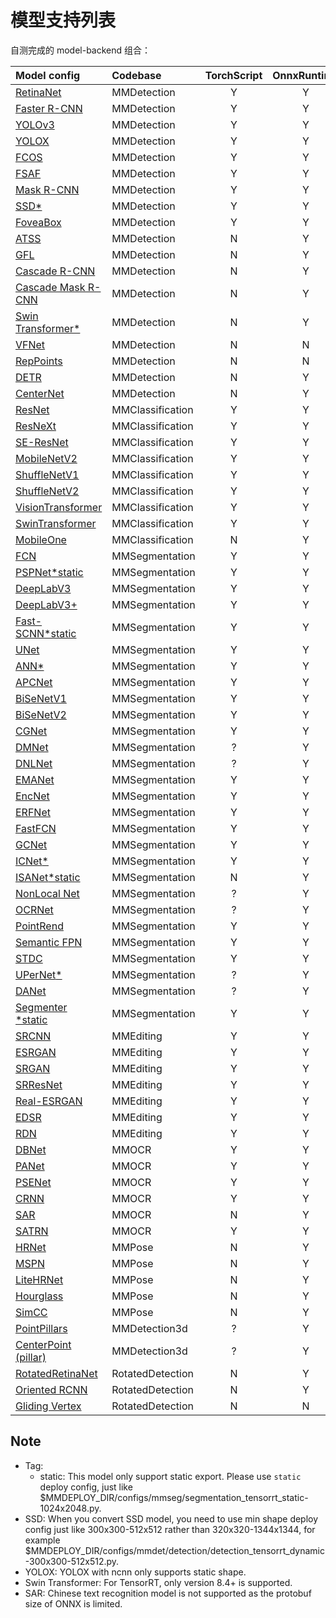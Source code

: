 # 模型支持列表

自测完成的 model-backend 组合：

| Model config                                                                                            | Codebase         | TorchScript | OnnxRuntime | TensorRT | ncnn | PPLNN | OpenVINO | Ascend | RKNN |
| :------------------------------------------------------------------------------------------------------ | :--------------- | :---------: | :---------: | :------: | :--: | :---: | :------: | :----: | :--: |
| [RetinaNet](https://github.com/open-mmlab/mmdetection/tree/3.x/configs/retinanet)                       | MMDetection      |      Y      |      Y      |    Y     |  Y   |   Y   |    Y     |   Y    |  Y   |
| [Faster R-CNN](https://github.com/open-mmlab/mmdetection/tree/3.x/configs/faster_rcnn)                  | MMDetection      |      Y      |      Y      |    Y     |  Y   |   Y   |    Y     |   Y    |  N   |
| [YOLOv3](https://github.com/open-mmlab/mmdetection/tree/3.x/configs/yolo)                               | MMDetection      |      Y      |      Y      |    Y     |  Y   |   N   |    Y     |   Y    |  Y   |
| [YOLOX](https://github.com/open-mmlab/mmdetection/tree/3.x/configs/yolox)                               | MMDetection      |      Y      |      Y      |    Y     |  Y   |   N   |    Y     |   N    |  Y   |
| [FCOS](https://github.com/open-mmlab/mmdetection/tree/3.x/configs/fcos)                                 | MMDetection      |      Y      |      Y      |    Y     |  Y   |   N   |    Y     |   N    |  N   |
| [FSAF](https://github.com/open-mmlab/mmdetection/tree/3.x/configs/fsaf)                                 | MMDetection      |      Y      |      Y      |    Y     |  Y   |   Y   |    Y     |   N    |  Y   |
| [Mask R-CNN](https://github.com/open-mmlab/mmdetection/tree/3.x/configs/mask_rcnn)                      | MMDetection      |      Y      |      Y      |    Y     |  N   |   N   |    Y     |   N    |  N   |
| [SSD](https://github.com/open-mmlab/mmdetection/tree/3.x/configs/ssd)[\*](#note)                        | MMDetection      |      Y      |      Y      |    Y     |  Y   |   N   |    Y     |   N    |  Y   |
| [FoveaBox](https://github.com/open-mmlab/mmdetection/tree/3.x/configs/foveabox)                         | MMDetection      |      Y      |      Y      |    N     |  N   |   N   |    Y     |   N    |  N   |
| [ATSS](https://github.com/open-mmlab/mmdetection/tree/3.x/configs/atss)                                 | MMDetection      |      N      |      Y      |    Y     |  N   |   N   |    Y     |   N    |  N   |
| [GFL](https://github.com/open-mmlab/mmdetection/tree/3.x/configs/gfl)                                   | MMDetection      |      N      |      Y      |    Y     |  N   |   ?   |    Y     |   N    |  N   |
| [Cascade R-CNN](https://github.com/open-mmlab/mmdetection/tree/3.x/configs/cascade_rcnn)                | MMDetection      |      N      |      Y      |    Y     |  N   |   Y   |    Y     |   N    |  N   |
| [Cascade Mask R-CNN](https://github.com/open-mmlab/mmdetection/tree/3.x/configs/cascade_rcnn)           | MMDetection      |      N      |      Y      |    Y     |  N   |   N   |    Y     |   N    |  N   |
| [Swin Transformer](https://github.com/open-mmlab/mmdetection/tree/3.x/configs/swin)[\*](#note)          | MMDetection      |      N      |      Y      |    Y     |  N   |   N   |    N     |   N    |  N   |
| [VFNet](https://github.com/open-mmlab/mmdetection/tree/3.x/configs/vfnet)                               | MMDetection      |      N      |      N      |    N     |  N   |   N   |    Y     |   N    |  N   |
| [RepPoints](https://github.com/open-mmlab/mmdetection/tree/3.x/configs/reppoints)                       | MMDetection      |      N      |      N      |    Y     |  N   |   ?   |    Y     |   N    |  N   |
| [DETR](https://github.com/open-mmlab/mmdetection/tree/3.x/configs/detr)                                 | MMDetection      |      N      |      Y      |    Y     |  N   |   ?   |    N     |   N    |  N   |
| [CenterNet](https://github.com/open-mmlab/mmdetection/tree/3.x/configs/centernet)                       | MMDetection      |      N      |      Y      |    Y     |  N   |   ?   |    N     |   N    |  N   |
| [ResNet](https://github.com/open-mmlab/mmclassification/tree/1.x/configs/resnet)                        | MMClassification |      Y      |      Y      |    Y     |  Y   |   Y   |    Y     |   Y    |  Y   |
| [ResNeXt](https://github.com/open-mmlab/mmclassification/tree/1.x/configs/resnext)                      | MMClassification |      Y      |      Y      |    Y     |  Y   |   Y   |    Y     |   Y    |  Y   |
| [SE-ResNet](https://github.com/open-mmlab/mmclassification/tree/1.x/configs/seresnet)                   | MMClassification |      Y      |      Y      |    Y     |  Y   |   Y   |    Y     |   Y    |  Y   |
| [MobileNetV2](https://github.com/open-mmlab/mmclassification/tree/1.x/configs/mobilenet_v2)             | MMClassification |      Y      |      Y      |    Y     |  Y   |   Y   |    Y     |   Y    |  Y   |
| [ShuffleNetV1](https://github.com/open-mmlab/mmclassification/tree/1.x/configs/shufflenet_v1)           | MMClassification |      Y      |      Y      |    Y     |  Y   |   Y   |    Y     |   Y    |  Y   |
| [ShuffleNetV2](https://github.com/open-mmlab/mmclassification/tree/1.x/configs/shufflenet_v2)           | MMClassification |      Y      |      Y      |    Y     |  Y   |   Y   |    Y     |   Y    |  Y   |
| [VisionTransformer](https://github.com/open-mmlab/mmclassification/tree/1.x/configs/vision_transformer) | MMClassification |      Y      |      Y      |    Y     |  Y   |   ?   |    Y     |   Y    |  N   |
| [SwinTransformer](https://github.com/open-mmlab/mmclassification/tree/1.x/configs/swin_transformer)     | MMClassification |      Y      |      Y      |    Y     |  N   |   ?   |    N     |   ?    |  N   |
| [MobileOne](https://github.com/open-mmlab/mmclassification/tree/1.x/configs/mobileone)                  | MMClassification |      N      |      Y      |    Y     |  N   |   N   |    N     |   N    |  N   |
| [FCN](https://github.com/open-mmlab/mmsegmentation/tree/1.x/configs/fcn)                                | MMSegmentation   |      Y      |      Y      |    Y     |  Y   |   Y   |    Y     |   Y    |  Y   |
| [PSPNet](https://github.com/open-mmlab/mmsegmentation/tree/1.x/configs/pspnet)[\*static](#note)         | MMSegmentation   |      Y      |      Y      |    Y     |  Y   |   Y   |    Y     |   Y    |  Y   |
| [DeepLabV3](https://github.com/open-mmlab/mmsegmentation/tree/1.x/configs/deeplabv3)                    | MMSegmentation   |      Y      |      Y      |    Y     |  Y   |   Y   |    Y     |   Y    |  N   |
| [DeepLabV3+](https://github.com/open-mmlab/mmsegmentation/tree/1.x/configs/deeplabv3plus)               | MMSegmentation   |      Y      |      Y      |    Y     |  Y   |   Y   |    Y     |   Y    |  N   |
| [Fast-SCNN](https://github.com/open-mmlab/mmsegmentation/tree/1.x/configs/fastscnn)[\*static](#note)    | MMSegmentation   |      Y      |      Y      |    Y     |  N   |   Y   |    Y     |   N    |  Y   |
| [UNet](https://github.com/open-mmlab/mmsegmentation/tree/1.x/configs/unet)                              | MMSegmentation   |      Y      |      Y      |    Y     |  Y   |   Y   |    Y     |   Y    |  Y   |
| [ANN](https://github.com/open-mmlab/mmsegmentation/tree/1.x/configs/ann)[\*](#note)                     | MMSegmentation   |      Y      |      Y      |    Y     |  N   |   N   |    N     |   N    |  N   |
| [APCNet](https://github.com/open-mmlab/mmsegmentation/tree/1.x/configs/apcnet)                          | MMSegmentation   |      Y      |      Y      |    Y     |  Y   |   N   |    N     |   N    |  Y   |
| [BiSeNetV1](https://github.com/open-mmlab/mmsegmentation/tree/1.x/configs/bisenetv1)                    | MMSegmentation   |      Y      |      Y      |    Y     |  Y   |   N   |    Y     |   N    |  Y   |
| [BiSeNetV2](https://github.com/open-mmlab/mmsegmentation/tree/1.x/configs/bisenetv2)                    | MMSegmentation   |      Y      |      Y      |    Y     |  Y   |   N   |    Y     |   N    |  N   |
| [CGNet](https://github.com/open-mmlab/mmsegmentation/tree/1.x/configs/cgnet)                            | MMSegmentation   |      Y      |      Y      |    Y     |  Y   |   N   |    Y     |   N    |  Y   |
| [DMNet](https://github.com/open-mmlab/mmsegmentation/tree/1.x/configs/dmnet)                            | MMSegmentation   |      ?      |      Y      |    N     |  N   |   N   |    N     |   N    |  N   |
| [DNLNet](https://github.com/open-mmlab/mmsegmentation/tree/1.x/configs/dnlnet)                          | MMSegmentation   |      ?      |      Y      |    Y     |  Y   |   N   |    Y     |   N    |  N   |
| [EMANet](https://github.com/open-mmlab/mmsegmentation/tree/1.x/configs/emanet)                          | MMSegmentation   |      Y      |      Y      |    Y     |  N   |   N   |    Y     |   N    |  N   |
| [EncNet](https://github.com/open-mmlab/mmsegmentation/tree/1.x/configs/encnet)                          | MMSegmentation   |      Y      |      Y      |    Y     |  N   |   N   |    Y     |   N    |  N   |
| [ERFNet](https://github.com/open-mmlab/mmsegmentation/tree/1.x/configs/erfnet)                          | MMSegmentation   |      Y      |      Y      |    Y     |  Y   |   N   |    Y     |   N    |  Y   |
| [FastFCN](https://github.com/open-mmlab/mmsegmentation/tree/1.x/configs/fastfcn)                        | MMSegmentation   |      Y      |      Y      |    Y     |  Y   |   N   |    Y     |   N    |  N   |
| [GCNet](https://github.com/open-mmlab/mmsegmentation/tree/1.x/configs/gcnet)                            | MMSegmentation   |      Y      |      Y      |    Y     |  N   |   N   |    N     |   N    |  N   |
| [ICNet](https://github.com/open-mmlab/mmsegmentation/tree/1.x/configs/icnet)[\*](#note)                 | MMSegmentation   |      Y      |      Y      |    Y     |  N   |   N   |    Y     |   N    |  N   |
| [ISANet](https://github.com/open-mmlab/mmsegmentation/tree/1.x/configs/isanet)[\*static](#note)         | MMSegmentation   |      N      |      Y      |    Y     |  N   |   N   |    Y     |   N    |  Y   |
| [NonLocal Net](https://github.com/open-mmlab/mmsegmentation/tree/1.x/configs/nonlocal_net)              | MMSegmentation   |      ?      |      Y      |    Y     |  Y   |   N   |    Y     |   N    |  N   |
| [OCRNet](https://github.com/open-mmlab/mmsegmentation/tree/1.x/configs/ocrnet)                          | MMSegmentation   |      ?      |      Y      |    Y     |  Y   |   N   |    Y     |   N    |  Y   |
| [PointRend](https://github.com/open-mmlab/mmsegmentation/tree/1.x/configs/point_rend)                   | MMSegmentation   |      Y      |      Y      |    Y     |  N   |   N   |    Y     |   N    |  N   |
| [Semantic FPN](https://github.com/open-mmlab/mmsegmentation/tree/1.x/configs/sem_fpn)                   | MMSegmentation   |      Y      |      Y      |    Y     |  Y   |   N   |    Y     |   N    |  Y   |
| [STDC](https://github.com/open-mmlab/mmsegmentation/tree/1.x/configs/stdc)                              | MMSegmentation   |      Y      |      Y      |    Y     |  Y   |   N   |    Y     |   N    |  Y   |
| [UPerNet](https://github.com/open-mmlab/mmsegmentation/tree/1.x/configs/upernet)[\*](#note)             | MMSegmentation   |      ?      |      Y      |    Y     |  N   |   N   |    N     |   N    |  Y   |
| [DANet](https://github.com/open-mmlab/mmsegmentation/tree/1.x/configs/danet)                            | MMSegmentation   |      ?      |      Y      |    Y     |  N   |   N   |    N     |   N    |  N   |
| [Segmenter](https://github.com/open-mmlab/mmsegmentation/tree/1.x/configs/segmenter) [\*static](#note)  | MMSegmentation   |      Y      |      Y      |    Y     |  Y   |   N   |    Y     |   N    |  N   |
| [SRCNN](https://github.com/open-mmlab/mmediting/tree/1.x/configs/srcnn)                                 | MMEditing        |      Y      |      Y      |    Y     |  Y   |   Y   |    Y     |   N    |  N   |
| [ESRGAN](https://github.com/open-mmlab/mmediting/tree/1.x/configs/esrgan)                               | MMEditing        |      Y      |      Y      |    Y     |  Y   |   Y   |    Y     |   N    |  N   |
| [SRGAN](https://github.com/open-mmlab/mmediting/tree/1.x/configs/srgan_resnet)                          | MMEditing        |      Y      |      Y      |    Y     |  Y   |   Y   |    Y     |   N    |  N   |
| [SRResNet](https://github.com/open-mmlab/mmediting/tree/1.x/configs/srgan_resnet)                       | MMEditing        |      Y      |      Y      |    Y     |  Y   |   Y   |    Y     |   N    |  N   |
| [Real-ESRGAN](https://github.com/open-mmlab/mmediting/tree/1.x/configs/real_esrgan)                     | MMEditing        |      Y      |      Y      |    Y     |  Y   |   Y   |    Y     |   N    |  N   |
| [EDSR](https://github.com/open-mmlab/mmediting/tree/1.x/configs/edsr)                                   | MMEditing        |      Y      |      Y      |    Y     |  Y   |   N   |    Y     |   N    |  N   |
| [RDN](https://github.com/open-mmlab/mmediting/tree/1.x/configs/rdn)                                     | MMEditing        |      Y      |      Y      |    Y     |  Y   |   Y   |    Y     |   N    |  N   |
| [DBNet](https://github.com/open-mmlab/mmocr/blob/1.x/configs/textdet/dbnet)                             | MMOCR            |      Y      |      Y      |    Y     |  Y   |   Y   |    Y     |   Y    |  N   |
| [PANet](https://github.com/open-mmlab/mmocr/blob/1.x/configs/textdet/panet)                             | MMOCR            |      Y      |      Y      |    Y     |  Y   |   ?   |    Y     |   Y    |  N   |
| [PSENet](https://github.com/open-mmlab/mmocr/blob/1.x/configs/textdet/psenet)                           | MMOCR            |      Y      |      Y      |    Y     |  Y   |   ?   |    Y     |   Y    |  N   |
| [CRNN](https://github.com/open-mmlab/mmocr/blob/1.x/configs/textrecog/crnn)                             | MMOCR            |      Y      |      Y      |    Y     |  Y   |   Y   |    N     |   N    |  N   |
| [SAR](https://github.com/open-mmlab/mmocr/blob/1.x/configs/textrecog/sar)                               | MMOCR            |      N      |      Y      |    N     |  N   |   N   |    N     |   N    |  N   |
| [SATRN](https://github.com/open-mmlab/mmocr/blob/1.x/configs/textrecog/satrn)                           | MMOCR            |      Y      |      Y      |    Y     |  N   |   N   |    N     |   N    |  N   |
| [HRNet](https://mmpose.readthedocs.io/en/1.x/model_zoo_papers/backbones.html#hrnet-cvpr-2019)           | MMPose           |      N      |      Y      |    Y     |  Y   |   N   |    Y     |   N    |  N   |
| [MSPN](https://mmpose.readthedocs.io/en/1.x/model_zoo_papers/backbones.html#mspn-arxiv-2019)            | MMPose           |      N      |      Y      |    Y     |  Y   |   N   |    Y     |   N    |  N   |
| [LiteHRNet](https://mmpose.readthedocs.io/en/1.x/model_zoo_papers/backbones.html#litehrnet-cvpr-2021)   | MMPose           |      N      |      Y      |    Y     |  N   |   N   |    Y     |   N    |  N   |
| [Hourglass](https://mmpose.readthedocs.io/en/1.x/model_zoo_papers/backbones.html#hourglass-eccv-2016)   | MMPose           |      N      |      Y      |    Y     |  Y   |   N   |    Y     |   N    |  N   |
| [SimCC](https://mmpose.readthedocs.io/en/1.x/model_zoo_papers/algorithms.html#simcc-eccv-2022)          | MMPose           |      N      |      Y      |    Y     |  Y   |   N   |    N     |   N    |  N   |
| [PointPillars](https://github.com/open-mmlab/mmdetection3d/tree/dev-1.x/configs/pointpillars)           | MMDetection3d    |      ?      |      Y      |    Y     |  N   |   N   |    Y     |   N    |  N   |
| [CenterPoint (pillar)](https://github.com/open-mmlab/mmdetection3d/tree/dev-1.x/configs/centerpoint)    | MMDetection3d    |      ?      |      Y      |    Y     |  N   |   N   |    Y     |   N    |  N   |
| [RotatedRetinaNet](https://github.com/open-mmlab/mmrotate/blob/1.x/configs/rotated_retinanet/README.md) | RotatedDetection |      N      |      Y      |    Y     |  N   |   N   |    N     |   N    |  N   |
| [Oriented RCNN](https://github.com/open-mmlab/mmrotate/blob/1.x/configs/oriented_rcnn/README.md)        | RotatedDetection |      N      |      Y      |    Y     |  N   |   N   |    N     |   N    |  N   |
| [Gliding Vertex](https://github.com/open-mmlab/mmrotate/blob/1.x/configs/gliding_vertex/README.md)      | RotatedDetection |      N      |      N      |    Y     |  N   |   N   |    N     |   N    |  N   |

## Note

- Tag:
  - static: This model only support static export. Please use `static` deploy config, just like $MMDEPLOY_DIR/configs/mmseg/segmentation_tensorrt_static-1024x2048.py.
- SSD: When you convert SSD model, you need to use min shape deploy config just like 300x300-512x512 rather than 320x320-1344x1344, for example $MMDEPLOY_DIR/configs/mmdet/detection/detection_tensorrt_dynamic-300x300-512x512.py.
- YOLOX: YOLOX with ncnn only supports static shape.
- Swin Transformer: For TensorRT, only version 8.4+ is supported.
- SAR: Chinese text recognition model is not supported as the protobuf size of ONNX is limited.
